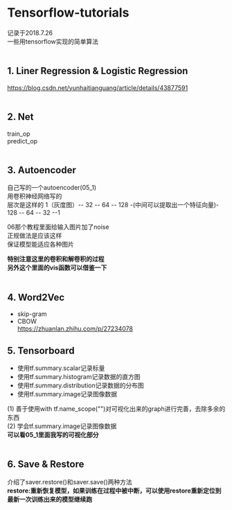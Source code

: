 # Tensorflow-tutorials
记录于2018.7.26 <br>
一些用tensorflow实现的简单算法<br><br>

## 1. Liner Regression & Logistic Regression<br>
https://blog.csdn.net/yunhaitianguang/article/details/43877591
<br><br>

## 2. Net<br>
train_op<br>predict_op<br><br>

## 3. Autoencoder<br>
自己写的一个autoencoder(05_1)<br>
用卷积神经网络写的<br>
层次是这样的 1（灰度图）-- 32 -- 64 -- 128 -(中间可以提取出一个特征向量)- 128 -- 64 -- 32 --1<br>

06那个教程里面给输入图片加了noise<br>
正规做法是应该这样<br>
保证模型能适应各种图片<br>

**特别注意这里的卷积和解卷积的过程<br>
另外这个里面的vis函数可以借鉴一下<br><br>**

## 4. Word2Vec<br>
* skip-gram<br>
* CBOW<br>
https://zhuanlan.zhihu.com/p/27234078

## 5. Tensorboard <br>

* 使用tf.summary.scalar记录标量 
* 使用tf.summary.histogram记录数据的直方图 
* 使用tf.summary.distribution记录数据的分布图 
* 使用tf.summary.image记录图像数据 

(1) 善于使用with tf.name_scope("")对可视化出来的graph进行完善，去除多余的东西<br>
(2) 学会tf.summary.image记录图像数据 <br>
**可以看05_1里面我写的可视化部分**<br><br>

## 6. Save & Restore <br>
介绍了saver.restore()和saver.save()两种方法<br>
**restore:重新恢复模型，如果训练在过程中被中断，可以使用restore重新定位到最新一次训练出来的模型继续跑<br>**

